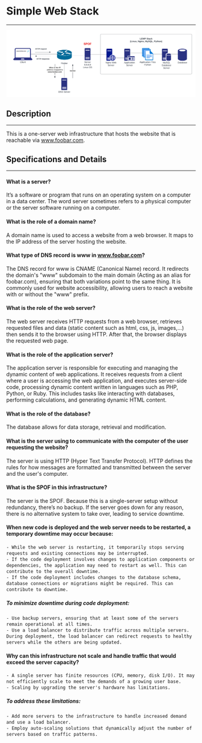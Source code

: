 # Simple Web Stack
<hr>

<img src="https://raw.githubusercontent.com/Maddily/alx-system_engineering-devops/master/0x09-web_infrastructure_design/0-simple_web_stack.png" alt="Simple Web Stack">

## Description
<hr>

This is a one-server web infrastructure that hosts the website that is reachable via www.foobar.com.

## Specifications and Details
<hr>

#### What is a server?
It’s a software or program that runs on an operating system on a computer in a data center. The word server sometimes refers to a physical computer or the server software running on a computer.

#### What is the role of a domain name?
A domain name is used to access a website from a web browser. It maps to the IP address of the server hosting the website.

#### What type of DNS record is www in www.foobar.com?
The DNS record for www is CNAME (Canonical Name) record. It redirects the domain's "www" subdomain to the main domain (Acting as an alias for foobar.com), ensuring that both variations point to the same thing. It is commonly used for website accessibility, allowing users to reach a website with or without the "www" prefix.

#### What is the role of the web server?
The web server receives HTTP requests from a web browser, retrieves requested files and data (static content such as html, css, js, images,...) then sends it to the browser using HTTP. After that, the browser displays the requested web page.

#### What is the role of the application server?
The application server is responsible for executing and managing the dynamic content of web applications.
It receives requests from a client where a user is accessing the web application, and executes server-side code, processing dynamic content written in languages such as PHP, Python, or Ruby. This includes tasks like interacting with databases, performing calculations, and generating dynamic HTML content.

#### What is the role of the database?
The database allows for data storage, retrieval and modification.

#### What is the server using to communicate with the computer of the user requesting the website?
The server is using HTTP (Hyper Text Transfer Protocol). HTTP defines the rules for how messages are formatted and transmitted between the server and the user's computer.

#### What is the SPOF in this infrastructure?
The server is the SPOF.
Because this is a single-server setup without redundancy, there’s no backup. If the server goes down for any reason, there is no alternative system to take over, leading to service downtime.

#### When new code is deployed and the web server needs to be restarted, a temporary downtime may occur because:
    - While the web server is restarting, it temporarily stops serving requests and existing connections may be interrupted.
    - If the code deployment involves changes to application components or dependencies, the application may need to restart as well. This can contribute to the overall downtime.
    - If the code deployment includes changes to the database schema, database connections or migrations might be required. This can contribute to downtime.
##### To minimize downtime during code deployment:
    - Use backup servers, ensuring that at least some of the servers remain operational at all times.
    - Use a load balancer to distribute traffic across multiple servers. During deployment, the load balancer can redirect requests to healthy servers while the others are being updated.

#### Why can this infrastructure not scale and handle traffic that would exceed the server capacity?
    - A single server has finite resources (CPU, memory, disk I/O). It may not efficiently scale to meet the demands of a growing user base.
    - Scaling by upgrading the server's hardware has limitations.
##### To address these limitations:
    - Add more servers to the infrastructure to handle increased demand and use a load balancer.
    - Employ auto-scaling solutions that dynamically adjust the number of servers based on traffic patterns.
